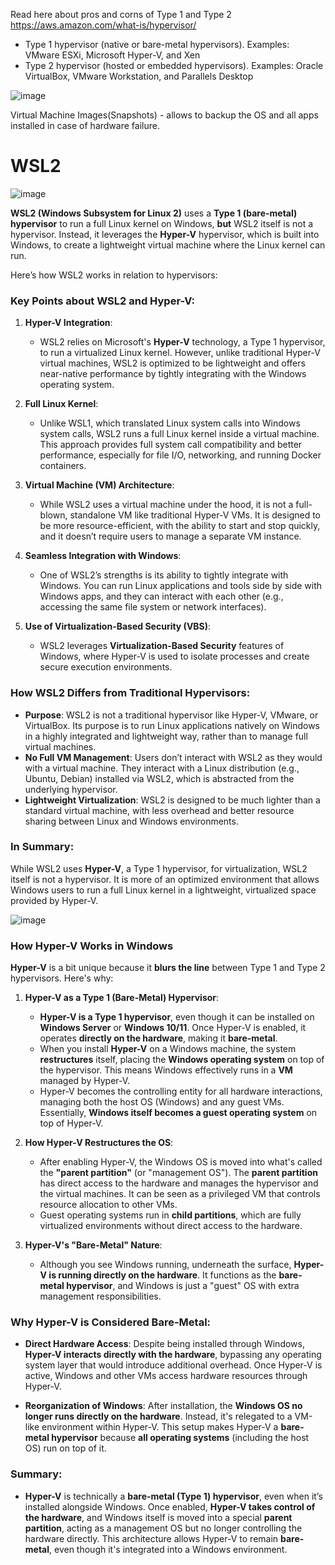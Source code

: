 Read here about pros and corns of Type 1 and Type 2 https://aws.amazon.com/what-is/hypervisor/

- Type 1 hypervisor (native or bare-metal hypervisors). Examples: VMware ESXi, Microsoft Hyper-V, and Xen
- Type 2 hypervisor (hosted or embedded hypervisors). Examples: Oracle VirtualBox, VMware Workstation, and Parallels Desktop

![image](https://github.com/user-attachments/assets/1c576f4d-5ec8-4c6b-96f2-dd3c75077ccb)

Virtual Machine Images(Snapshots) - allows to backup the OS and all apps installed in case of hardware failure.

# WSL2

![image](https://github.com/user-attachments/assets/3371d6a2-4fa4-428c-9f6c-702c3da872ab)

**WSL2 (Windows Subsystem for Linux 2)** uses a **Type 1 (bare-metal) hypervisor** to run a full Linux kernel on Windows, **but** WSL2 itself is not a hypervisor. Instead, it leverages the **Hyper-V** hypervisor, which is built into Windows, to create a lightweight virtual machine where the Linux kernel can run.

Here’s how WSL2 works in relation to hypervisors:

### Key Points about WSL2 and Hyper-V:

1. **Hyper-V Integration**:
   - WSL2 relies on Microsoft's **Hyper-V** technology, a Type 1 hypervisor, to run a virtualized Linux kernel. However, unlike traditional Hyper-V virtual machines, WSL2 is optimized to be lightweight and offers near-native performance by tightly integrating with the Windows operating system.

2. **Full Linux Kernel**:
   - Unlike WSL1, which translated Linux system calls into Windows system calls, WSL2 runs a full Linux kernel inside a virtual machine. This approach provides full system call compatibility and better performance, especially for file I/O, networking, and running Docker containers.

3. **Virtual Machine (VM) Architecture**:
   - While WSL2 uses a virtual machine under the hood, it is not a full-blown, standalone VM like traditional Hyper-V VMs. It is designed to be more resource-efficient, with the ability to start and stop quickly, and it doesn’t require users to manage a separate VM instance.

4. **Seamless Integration with Windows**:
   - One of WSL2’s strengths is its ability to tightly integrate with Windows. You can run Linux applications and tools side by side with Windows apps, and they can interact with each other (e.g., accessing the same file system or network interfaces).

5. **Use of Virtualization-Based Security (VBS)**:
   - WSL2 leverages **Virtualization-Based Security** features of Windows, where Hyper-V is used to isolate processes and create secure execution environments.

### How WSL2 Differs from Traditional Hypervisors:
- **Purpose**: WSL2 is not a traditional hypervisor like Hyper-V, VMware, or VirtualBox. Its purpose is to run Linux applications natively on Windows in a highly integrated and lightweight way, rather than to manage full virtual machines.
- **No Full VM Management**: Users don’t interact with WSL2 as they would with a virtual machine. They interact with a Linux distribution (e.g., Ubuntu, Debian) installed via WSL2, which is abstracted from the underlying hypervisor.
- **Lightweight Virtualization**: WSL2 is designed to be much lighter than a standard virtual machine, with less overhead and better resource sharing between Linux and Windows environments.

### In Summary:
While WSL2 uses **Hyper-V**, a Type 1 hypervisor, for virtualization, WSL2 itself is not a hypervisor. It is more of an optimized environment that allows Windows users to run a full Linux kernel in a lightweight, virtualized space provided by Hyper-V.

![image](https://github.com/user-attachments/assets/a8de8698-a5d4-44a7-8ba3-05007aa72bb4)

### How Hyper-V Works in Windows

**Hyper-V** is a bit unique because it **blurs the line** between Type 1 and Type 2 hypervisors. Here's why:

1. **Hyper-V as a Type 1 (Bare-Metal) Hypervisor**:
   - **Hyper-V is a Type 1 hypervisor**, even though it can be installed on **Windows Server** or **Windows 10/11**. Once Hyper-V is enabled, it operates **directly on the hardware**, making it **bare-metal**. 
   - When you install **Hyper-V** on a Windows machine, the system **restructures** itself, placing the **Windows operating system** on top of the hypervisor. This means Windows effectively runs in a **VM** managed by Hyper-V.
   - Hyper-V becomes the controlling entity for all hardware interactions, managing both the host OS (Windows) and any guest VMs. Essentially, **Windows itself becomes a guest operating system** on top of Hyper-V.

2. **How Hyper-V Restructures the OS**:
   - After enabling Hyper-V, the Windows OS is moved into what's called the **"parent partition"** (or "management OS"). The **parent partition** has direct access to the hardware and manages the hypervisor and the virtual machines. It can be seen as a privileged VM that controls resource allocation to other VMs.
   - Guest operating systems run in **child partitions**, which are fully virtualized environments without direct access to the hardware.

3. **Hyper-V's "Bare-Metal" Nature**:
   - Although you see Windows running, underneath the surface, **Hyper-V is running directly on the hardware**. It functions as the **bare-metal hypervisor**, and Windows is just a "guest" OS with extra management responsibilities.

### Why Hyper-V is Considered Bare-Metal:

- **Direct Hardware Access**: Despite being installed through Windows, **Hyper-V interacts directly with the hardware**, bypassing any operating system layer that would introduce additional overhead. Once Hyper-V is active, Windows and other VMs access hardware resources through Hyper-V.
  
- **Reorganization of Windows**: After installation, the **Windows OS no longer runs directly on the hardware**. Instead, it's relegated to a VM-like environment within Hyper-V. This setup makes Hyper-V a **bare-metal hypervisor** because **all operating systems** (including the host OS) run on top of it.

### Summary:
- **Hyper-V** is technically a **bare-metal (Type 1) hypervisor**, even when it’s installed alongside Windows. Once enabled, **Hyper-V takes control of the hardware**, and Windows itself is moved into a special **parent partition**, acting as a management OS but no longer controlling the hardware directly. This architecture allows Hyper-V to remain **bare-metal**, even though it's integrated into a Windows environment.
